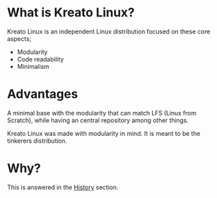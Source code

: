 # What is Kreato Linux?
Kreato Linux is an independent Linux distribution focused on these core aspects;

* Modularity
* Code readability
* Minimalism

# Advantages
A minimal base with the modularity that can match LFS (Linux from Scratch), while having an central repository among other things.

Kreato Linux was made with modularity in mind. It is meant to be the tinkerers distribution.

# Why?
This is answered in the [History](../history.md) section.
